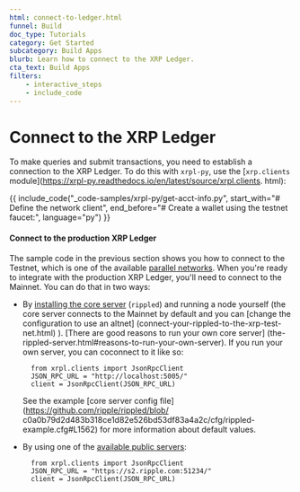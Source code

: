 ```yaml
---
html: connect-to-ledger.html
funnel: Build
doc_type: Tutorials
category: Get Started
subcategory: Build Apps
blurb: Learn how to connect to the XRP Ledger.
cta_text: Build Apps
filters:
    - interactive_steps
    - include_code
---
```


# Connect to the XRP Ledger

To make queries and submit transactions, you need to establish a connection to the XRP Ledger. To do this 
with `xrpl-py`, use the [`xrp.clients` module](https://xrpl-py.readthedocs.io/en/latest/source/xrpl.clients.
html):




{{ include_code("_code-samples/xrpl-py/get-acct-info.py", start_with="# Define the network client", 
end_before="# Create a wallet using the testnet faucet:", language="py") }}

#### Connect to the production XRP Ledger

The sample code in the previous section shows you how to connect to the Testnet, which is one of the 
available [parallel networks](parallel-networks.html). When you're ready to integrate with the production 
XRP Ledger, you'll need to connect to the Mainnet. You can do that in two ways:

* By [installing the core server](install-rippled.html) (`rippled`) and running a node yourself (the core 
server connects to the Mainnet by default and you can [change the configuration to use an altnet]
(connect-your-rippled-to-the-xrp-test-net.html) ). [There are good reasons to run your own core server]
(the-rippled-server.html#reasons-to-run-your-own-server). If you run your own server, you can coconnect to 
it like so:

        from xrpl.clients import JsonRpcClient
        JSON_RPC_URL = "http://localhost:5005/"
        client = JsonRpcClient(JSON_RPC_URL)

    See the example [core server config file](https://github.com/ripple/rippled/blob/
c0a0b79d2d483b318ce1d82e526bd53df83a4a2c/cfg/rippled-example.cfg#L1562) for more information about 
default values.

* By using one of the [available public servers](get-started-with-the-rippled-api.html#public-servers):

        from xrpl.clients import JsonRpcClient
        JSON_RPC_URL = "https://s2.ripple.com:51234/"
        client = JsonRpcClient(JSON_RPC_URL)
